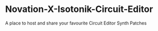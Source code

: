# Novation-X-Isotonik-Circuit-Editor
A place to host and share your favourite Circuit Editor Synth Patches 
